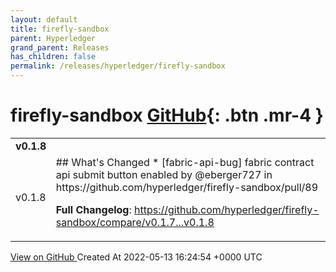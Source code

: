 ```yaml
---
layout: default
title: firefly-sandbox
parent: Hyperledger
grand_parent: Releases
has_children: false
permalink: /releases/hyperledger/firefly-sandbox
---
```


# firefly-sandbox <span class="fs-3 right-align">[GitHub](https://github.com/hyperledger/firefly-sandbox){: .btn .mr-4 }</span>


<div>
    <table>
        <tr>
            <td colspan="2">
                <b>
                    v0.1.8
                </b>
            </td>
        </tr>
        <tr>
            <td>
                <span class="chip">
                    v0.1.8
                </span>
            </td>
            <td>
                ## What's Changed
* [fabric-api-bug] fabric contract api submit button enabled by @eberger727 in https://github.com/hyperledger/firefly-sandbox/pull/89


**Full Changelog**: https://github.com/hyperledger/firefly-sandbox/compare/v0.1.7...v0.1.8
            </td>
        </tr>
    </table>
    <a href="https://github.com/hyperledger/firefly-sandbox/releases/tag/v0.1.8" class=".btn">
        View on GitHub
    </a>
    <span class="right-align">
        Created At 2022-05-13 16:24:54 +0000 UTC
    </span>
</div>

